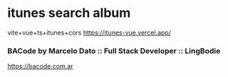 # itunes search album
vite+vue+ts+itunes+cors
https://itunes-vue.vercel.app/

### BACode by Marcelo Dato :: Full Stack Developer :: LingBodie
https://bacode.com.ar
